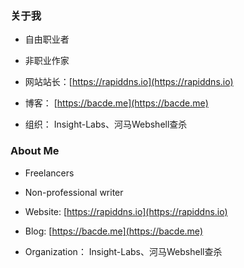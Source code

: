 ### 关于我

* 自由职业者

* 非职业作家

* 网站站长：[https://rapiddns.io](https://rapiddns.io)

* 博客： [https://bacde.me](https://bacde.me)

* 组织： Insight-Labs、河马Webshell查杀


### About Me

* Freelancers

* Non-professional writer

* Website: [https://rapiddns.io](https://rapiddns.io)

* Blog: [https://bacde.me](https://bacde.me)

* Organization： Insight-Labs、河马Webshell查杀


<!--
**insightglacier/insightglacier** is a ✨ _special_ ✨ repository because its `README.md` (this file) appears on your GitHub profile.

Here are some ideas to get you started:

- 🔭 I’m currently working on ...
- 🌱 I’m currently learning ...
- 👯 I’m looking to collaborate on ...
- 🤔 I’m looking for help with ...
- 💬 Ask me about ...
- 📫 How to reach me: ...
- 😄 Pronouns: ...
- ⚡ Fun fact: ...
-->
